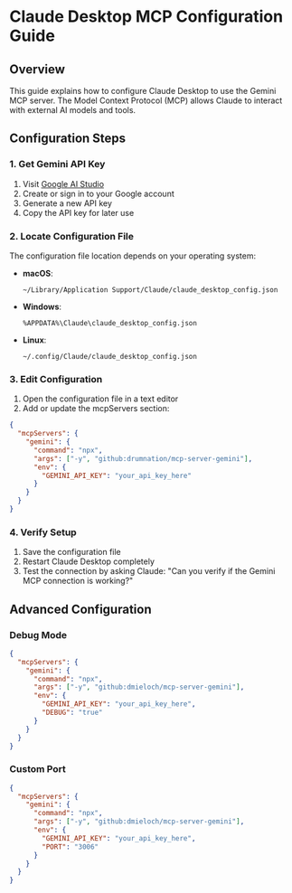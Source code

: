 # Claude Desktop MCP Configuration Guide

## Overview

This guide explains how to configure Claude Desktop to use the Gemini MCP server. The Model Context Protocol (MCP) allows Claude to interact with external AI models and tools.

## Configuration Steps

### 1. Get Gemini API Key

1. Visit [Google AI Studio](https://makersuite.google.com/app/apikey)
2. Create or sign in to your Google account
3. Generate a new API key
4. Copy the API key for later use

### 2. Locate Configuration File

The configuration file location depends on your operating system:

- **macOS**:
  ```
  ~/Library/Application Support/Claude/claude_desktop_config.json
  ```

- **Windows**:
  ```
  %APPDATA%\Claude\claude_desktop_config.json
  ```

- **Linux**:
  ```
  ~/.config/Claude/claude_desktop_config.json
  ```

### 3. Edit Configuration

1. Open the configuration file in a text editor
2. Add or update the mcpServers section:

```json
{
  "mcpServers": {
    "gemini": {
      "command": "npx",
      "args": ["-y", "github:drumnation/mcp-server-gemini"],
      "env": {
        "GEMINI_API_KEY": "your_api_key_here"
      }
    }
  }
}
```

### 4. Verify Setup

1. Save the configuration file
2. Restart Claude Desktop completely
3. Test the connection by asking Claude:
   "Can you verify if the Gemini MCP connection is working?"

## Advanced Configuration

### Debug Mode
```json
{
  "mcpServers": {
    "gemini": {
      "command": "npx",
      "args": ["-y", "github:dmieloch/mcp-server-gemini"],
      "env": {
        "GEMINI_API_KEY": "your_api_key_here",
        "DEBUG": "true"
      }
    }
  }
}
```

### Custom Port
```json
{
  "mcpServers": {
    "gemini": {
      "command": "npx",
      "args": ["-y", "github:dmieloch/mcp-server-gemini"],
      "env": {
        "GEMINI_API_KEY": "your_api_key_here",
        "PORT": "3006"
      }
    }
  }
}
```